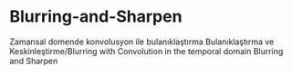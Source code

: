 # Blurring-and-Sharpen
Zamansal domende konvolusyon ile bulanıklaştırma Bulanıklaştırma ve Keskinleştirme/Blurring with Convolution in the temporal domain Blurring and Sharpen
